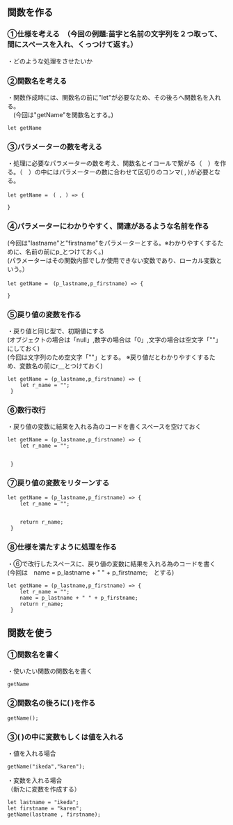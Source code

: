 ## 関数を作る  



### ①仕様を考える　（今回の例題:苗字と名前の文字列を２つ取って、間にスペースを入れ、くっつけて返す。）
・どのような処理をさせたいか



### ②関数名を考える
・関数作成時には、関数名の前に"let"が必要なため、その後ろへ関数名を入れる。  
　(今回は"getName"を関数名とする。)

```
let getName

```



### ③パラメーターの数を考える
・処理に必要なパラメーターの数を考え、関数名とイコールで繋がる（　）を作る。（　）の中にはパラメーターの数に合わせて区切りのコンマ( , )が必要となる。

```
let getName =　( , ) => {

}
```



### ④パラメーターにわかりやすく、関連があるような名前を作る
(今回は"lastname"と"firstname"をパラメーターとする。※わかりやすくするために、名前の前にp_とつけておく。)  
(パラメーターはその関数内部でしか使用できない変数であり、ローカル変数という。）

```
let getName =　(p_lastname,p_firstname) => {

}
```



### ⑤戻り値の変数を作る
・戻り値と同じ型で、初期値にする  
(オブジェクトの場合は「null」,数字の場合は「0」,文字の場合は空文字「""」にしておく)  
(今回は文字列のため空文字「""」とする。 ※戻り値だとわかりやすくするため、変数名の前にr＿とつけておく)

```
let getName = (p_lastname,p_firstname) => {
    let r_name = "";
 }
```

### ⑥数行改行
・戻り値の変数に結果を入れる為のコードを書くスペースを空けておく

```
let getName = (p_lastname,p_firstname) => {
    let r_name = "";
   
   
 }
```



### ⑦戻り値の変数をリターンする

```
let getName = (p_lastname,p_firstname) => {
    let r_name = "";
   
   
    return r_name;
 }
```



### ⑧仕様を満たすように処理を作る
・⑥で改行したスペースに、戻り値の変数に結果を入れる為のコードを書く  
(今回は　name = p_lastname + " " + p_firstname;　とする)

```
let getName = (p_lastname,p_firstname) => {
    let r_name = "";
    name = p_lastname + " " + p_firstname;
    return r_name;
 }
```




## 関数を使う



### ①関数名を書く
・使いたい関数の関数名を書く

```
getName
```



### ②関数名の後ろに( )を作る
```
getName();
```



### ③( )の中に変数もしくは値を入れる
・値を入れる場合
```
getName("ikeda","karen");
```

・変数を入れる場合  
（新たに変数を作成する）
```
let lastname = "ikeda";
let firstname = "karen";
getName(lastname , firstname);
```
